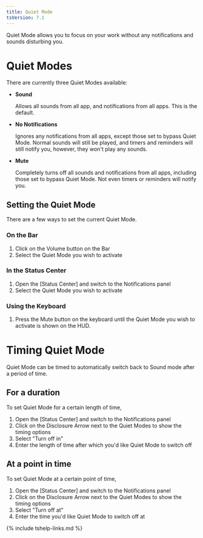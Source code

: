 ```yaml
---
title: Quiet Mode
tsVersion: 7.1
---
```


Quiet Mode allows you to focus on your work without any notifications and sounds disturbing you.

# Quiet Modes
There are currently three Quiet Modes available:
- **Sound**

  Allows all sounds from all app, and notifications from all apps. This is the default.
- **No Notifications**

  Ignores any notifications from all apps, except those set to bypass Quiet Mode. Normal sounds will still be played, and timers and reminders will still notify you, however, they won't play any sounds.
- **Mute**

  Completely turns off all sounds and notifications from all apps, including those set to bypass Quiet Mode. Not even timers or reminders will notify you.
  
## Setting the Quiet Mode
There are a few ways to set the current Quiet Mode.

### On the Bar
1. Click on the Volume button on the Bar
2. Select the Quiet Mode you wish to activate

### In the Status Center
1. Open the [Status Center] and switch to the Notifications panel
2. Select the Quiet Mode you wish to activate

### Using the Keyboard
1. Press the Mute button on the keyboard until the Quiet Mode you wish to activate is shown on the HUD.

# Timing Quiet Mode
Quiet Mode can be timed to automatically switch back to Sound mode after a period of time.

## For a duration
To set Quiet Mode for a certain length of time,
1. Open the [Status Center] and switch to the Notifications panel
2. Click on the Disclosure Arrow next to the Quiet Modes to show the timing options
3. Select "Turn off in"
4. Enter the length of time after which you'd like Quiet Mode to switch off

## At a point in time
To set Quiet Mode at a certain point of time,
1. Open the [Status Center] and switch to the Notifications panel
2. Click on the Disclosure Arrow next to the Quiet Modes to show the timing options
3. Select "Turn off at"
4. Enter the time you'd like Quiet Mode to switch off at

{% include tshelp-links.md %}
